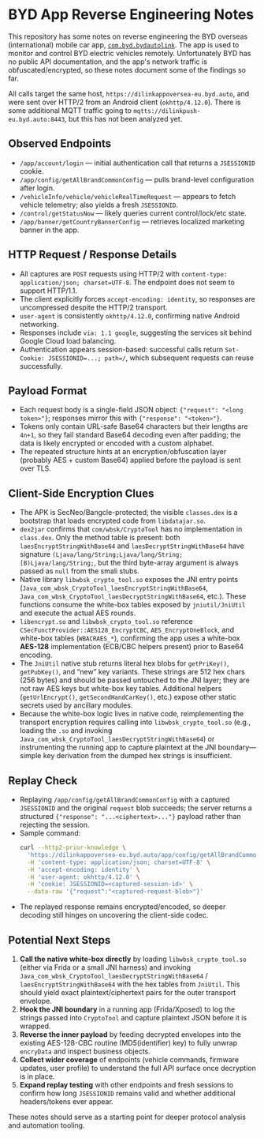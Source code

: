# BYD App Reverse Engineering Notes

This repository has some notes on reverse engineering the BYD overseas (international) mobile car app, [`com.byd.bydautolink`](https://play.google.com/store/apps/details?id=com.byd.bydautolink). The app is used to monitor and control BYD electric vehicles remotely. Unfortunately BYD has no public API documentation, and the app's network traffic is obfuscated/encrypted, so these notes document some of the findings so far.

All calls target the same host, `https://dilinkappoversea-eu.byd.auto`, and were sent over HTTP/2 from an Android client (`okhttp/4.12.0`). There is some additional MQTT traffic going to `mqtts://dilinkpush-eu.byd.auto:8443`, but this has not been analyzed yet.

## Observed Endpoints
- `/app/account/login` — initial authentication call that returns a `JSESSIONID` cookie.
- `/app/config/getAllBrandCommonConfig` — pulls brand-level configuration after login.
- `/vehicleInfo/vehicle/vehicleRealTimeRequest` — appears to fetch vehicle telemetry; also yields a fresh `JSESSIONID`.
- `/control/getStatusNow` — likely queries current control/lock/etc state.
- `/app/banner/getCountryBannerConfig` — retrieves localized marketing banner in the app.

## HTTP Request / Response Details
- All captures are `POST` requests using HTTP/2 with `content-type: application/json; charset=UTF-8`. The endpoint does not seem to support HTTP/1.1.
- The client explicitly forces `accept-encoding: identity`, so responses are uncompressed despite the HTTP/2 transport.
- `user-agent` is consistently `okhttp/4.12.0`, confirming native Android networking.
- Responses include `via: 1.1 google`, suggesting the services sit behind Google Cloud load balancing.
- Authentication appears session-based: successful calls return `Set-Cookie: JSESSIONID=...; path=/`, which subsequent requests can reuse successfully.

## Payload Format
- Each request body is a single-field JSON object: `{"request": "<long token>"}`; responses mirror this with `{"response": "<token>"}`.
- Tokens only contain URL-safe Base64 characters but their lengths are `4n+1`, so they fail standard Base64 decoding even after padding; the data is likely encrypted or encoded with a custom alphabet.
- The repeated structure hints at an encryption/obfuscation layer (probably AES + custom Base64) applied before the payload is sent over TLS.

## Client-Side Encryption Clues
- The APK is SecNeo/Bangcle-protected; the visible `classes.dex` is a bootstrap that loads encrypted code from `libdatajar.so`.
- `dex2jar` confirms that `com/wbsk/CryptoTool` has no implementation in `class.dex`. Only the method table is present: both `laesEncryptStringWithBase64` and `laesDecryptStringWithBase64` have signature `(Ljava/lang/String;Ljava/lang/String;[B)Ljava/lang/String;`, but the third byte-array argument is always passed as `null` from the smali stubs.
- Native library `libwbsk_crypto_tool.so` exposes the JNI entry points (`Java_com_wbsk_CryptoTool_laesEncryptStringWithBase64`, `Java_com_wbsk_CryptoTool_laesDecryptStringWithBase64`, etc.). These functions consume the white-box tables exposed by `jniutil/JniUtil` and execute the actual AES rounds.
- `libencrypt.so` and `libwbsk_crypto_tool.so` reference `CSecFunctProvider::AES128_EncryptCBC`, `AES_EncryptOneBlock`, and white-box tables (`WBACRAES_*`), confirming the app uses a white-box **AES-128** implementation (ECB/CBC helpers present) prior to Base64 encoding.
- The `JniUtil` native stub returns literal hex blobs for `getPriKey()`, `getPubKey()`, and “new” key variants. These strings are 512 hex chars (256 bytes) and should be passed untouched to the JNI layer; they are not raw AES keys but white-box key tables. Additional helpers (`getUrlEncrypt()`, `getSecondHandCarKey()`, etc.) expose other static secrets used by ancillary modules.
- Because the white-box logic lives in native code, reimplementing the transport encryption requires calling into `libwbsk_crypto_tool.so` (e.g., loading the `.so` and invoking `Java_com_wbsk_CryptoTool_laesDecryptStringWithBase64`) or instrumenting the running app to capture plaintext at the JNI boundary—simple key derivation from the dumped hex strings is insufficient.

## Replay Check
- Replaying `/app/config/getAllBrandCommonConfig` with a captured `JSESSIONID` and the original `request` blob succeeds; the server returns a structured `{"response": "...<ciphertext>..."}` payload rather than rejecting the session.
- Sample command:
  ```bash
  curl --http2-prior-knowledge \
    'https://dilinkappoversea-eu.byd.auto/app/config/getAllBrandCommonConfig' \
    -H 'content-type: application/json; charset=UTF-8' \
    -H 'accept-encoding: identity' \
    -H 'user-agent: okhttp/4.12.0' \
    -H 'cookie: JSESSIONID=<captured-session-id>' \
    --data-raw '{"request":"<captured-request-blob>"}'
  ```
- The replayed response remains encrypted/encoded, so deeper decoding still hinges on uncovering the client-side codec.

## Potential Next Steps
1. **Call the native white-box directly** by loading `libwbsk_crypto_tool.so` (either via Frida or a small JNI harness) and invoking `Java_com_wbsk_CryptoTool_laesDecryptStringWithBase64` / `laesEncryptStringWithBase64` with the hex tables from `JniUtil`. This should yield exact plaintext/ciphertext pairs for the outer transport envelope.
2. **Hook the JNI boundary** in a running app (Frida/Xposed) to log the strings passed into `CryptoTool` and capture plaintext JSON before it is wrapped.
3. **Reverse the inner payload** by feeding decrypted envelopes into the existing AES-128-CBC routine (MD5(identifier) key) to fully unwrap `encryData` and inspect business objects.
4. **Collect wider coverage** of endpoints (vehicle commands, firmware updates, user profile) to understand the full API surface once decryption is in place.
5. **Expand replay testing** with other endpoints and fresh sessions to confirm how long `JSESSIONID` remains valid and whether additional headers/tokens ever appear.

These notes should serve as a starting point for deeper protocol analysis and automation tooling.
